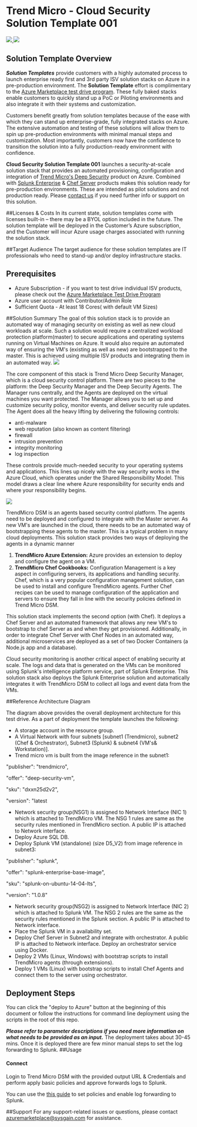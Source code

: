 # Trend Micro - Cloud Security Solution Template 001
<a href="https://portal.azure.com/#create/Microsoft.Template/uri/https%3A%2F%2Fraw.githubusercontent.com%2FAzure%2Fazure-quickstart-templates%2Fmaster%2Fcloud-security-solution-template-001%2Fazuredeploy.json" target="_blank">
<img src="http://azuredeploy.net/deploybutton.png"/>
</a>
<a href="http://armviz.io/#/?load=https%3A%2F%2Fraw.githubusercontent.com%2FAzure%2Fazure-quickstart-templates%2Fmaster%2Fcloud-security-solution-template-001%2Fazuredeploy.json" target="_blank">
<img src="http://armviz.io/visualizebutton.png"/>
</a>

## Solution Template Overview
***Solution Templates*** provide customers with a highly automated process to launch enterprise ready first and 3rd party ISV solution stacks on Azure in a pre-production environment. The **Solution Template** effort is complimentary to the [Azure Marketplace test drive program](https://azure.microsoft.com/en-us/marketplace/test-drives/). These fully baked stacks enable customers to quickly stand up a PoC or Piloting environments and also integrate it with their systems and customization.

Customers benefit greatly from solution templates because of the ease with which they can stand up enterprise-grade, fully integrated stacks on Azure. The extensive automation and testing of these solutions will allow them to spin up pre-production environments with minimal manual steps and customization.  Most importantly, customers now have the confidence to transition the solution into a fully production-ready environment with confidence.

**Cloud Security Solution Template 001** launches a security-at-scale solution stack that provides an automated provisioning, configuration and integration of [Trend Micro's Deep Security](https://azure.microsoft.com/en-us/marketplace/partners/trendmicro/deep-security-manager-st-byoldeep-security-manager-byol/) product on Azure. Combined with [Splunk Enterprise](https://azure.microsoft.com/en-us/marketplace/partners/splunk/splunk-enterprisebyol/) & [Chef Server](https://azure.microsoft.com/en-us/marketplace/partners/chef-software/chef-server/) products makes this solution ready for pre-production environments. These are intended as pilot solutions and not production ready.
Please [contact us](azuremarketplace@sysgain.com) if you need further info or support on this solution.

##Licenses & Costs
In its current state, solution templates come with licenses built-in – there may be a BYOL option included in the future. The solution template will be deployed in the Customer’s Azure subscription, and the Customer will incur Azure usage charges associated with running the solution stack.

##Target Audience
The target audience for these solution templates are IT professionals who need to stand-up and/or deploy infrastructure stacks.

## Prerequisites
* Azure Subscription - if you want to test drive individual ISV products, please check out the [Azure Marketplace Test Drive Program ](https://azure.microsoft.com/en-us/marketplace/test-drives/)
* Azure user account with Contributor/Admin Role
* Sufficient Quota - At least 18 Cores( with default VM Sizes)
 
##Solution Summary
The goal of this solution stack is to provide an automated way of managing security on existing as well as new cloud workloads at scale. Such a solution would require a centralized workload protection platform(master) to secure applications and operating systems running on Virtual Machines on Azure. It would also require an automated way of ensuring the VM's (existing as well as new) are bootstrapped to the master. This is achieved using multiple ISV products and integrating them in an automated way.
![](https://trendmicrop2p.blob.core.windows.net/trendmicropushtopilot/p2pimages/azure-trend-splunk-chef.png)

The core component of this stack is Trend Micro Deep Security Manager, which is a cloud security control platform. There are two pieces to the platform: the Deep Security Manager and the Deep Security Agents. The Manager runs centrally, and the Agents are deployed on the virtual machines you want protected. The Manager allows you to set up and customize security policy, monitor events, and deliver security rule updates. The Agent does all the heavy lifting by delivering the following controls:

* anti-malware
* web reputation (also known as content filtering)
* firewall
* intrusion prevention
* integrity monitoring
* log inspection

These controls provide much-needed security to your operating systems and applications. This lines up nicely with the way security works in the Azure Cloud, which operates under the Shared Responsibility Model. This model draws a clear line where Azure responsibility for security ends and where your responsibility begins.

![]( https://trendmicrop2p.blob.core.windows.net/trendmicropushtopilot/p2pimages/microosftazure.png)

TrendMicro DSM is an agents based security control platform. The agents need to be deployed and configured to integrate with the Master server. As new VM's are launched in the cloud, there needs to be an automated way of bootstrapping these agents to the master. This is a typical problem in many cloud deployments. This solution stack provides two ways of deploying the agents in a dynamic manner

1. **TrendMicro Azure Extension:** Azure provides an extension to deploy and configure the agent on a VM.
2. **TrendMicro Chef Cookbooks:** Configuration Management is a key aspect in configuring servers, its applications and handling security. Chef, which is a very popular configuration management solution, can be used to install and configure TrendMicro agents. Further Chef recipes can be used to manage configuration of the application and servers to ensure they fall in line with the security policies defined in Trend Micro DSM. 

This solution stack implements the second option (with Chef). It deploys a Chef Server and an automated framework that allows any new VM's to bootstrap to chef Server as and when they get provisioned. Additionally, in order to integrate Chef Server with Chef Nodes in an automated way, additional microservices are deployed as a set of two Docker Containers (a Node.js app and a database).

Cloud security monitoring is another critical aspect of enabling security at scale. The logs and data that is generated on the VMs can be monitored using Splunk's intelligence platform service, part of Splunk Enterprise. This solution stack also deploys the Splunk Enterprise solution and automatically integrates it with TrendMicro DSM to collect all logs and event data from the VMs.
 
##Reference Architecture Diagram
![[](https://trendmicrop2p.blob.core.windows.net/trendmicropushtopilot/p2pimages/trend-architecture-new.png)](https://trendmicrop2p.blob.core.windows.net/trendmicropushtopilot/p2pimages/trend-architecture-new.png)

The diagram above provides the overall deployment architecture for this test drive.
As a part of deployment the template launches the following:

* A storage account in the resource group.
* A Virtual Network with four subnets [subnet1 (Trendmicro), subnet2 (Chef & Orchestrator), Subnet3 (Splunk) & subnet4 (VM's& Workstation)].
* Trend micro vm is built from the image reference in the subnet1:
 
"publisher": "trendmicro", 

"offer": "deep-security-vm", 

"sku": "dxxn25d2v2", 

"version": "latest 

* Network security group(NSG1) is assigned to Network Interface (NIC 1) which is attached to TrendMicro VM. The NSG 1 rules are same as the security rules mentioned in TrendMicro section. A public IP is attached to Network interface.
* Deploy Azure SQL DB.
* Deploy Splunk VM (standalone) (size D5_V2) from image reference in subnet3:

"publisher": "splunk",

"offer": "splunk-enterprise-base-image",

"sku": "splunk-on-ubuntu-14-04-lts",

"version": "1.0.8"

* Network security group(NSG2) is assigned to Network Interface (NIC 2) which is attached to Splunk VM. The NSG 2 rules are the same as the security rules mentioned in the Splunk section. A public IP is attached to Network interface.
* Place the Splunk VM in a availability set. 
* Deploy Chef Server in Subnet2 and integrate with orchestrator. A public IP is attached to Network interface. Deploy an orchestrator service using Docker.
* Deploy 2 VMs (Linux, Windows) with bootstrap scripts to install TrendMicro agents (through extensions).
* Deploy 1 VMs (Linux) with bootstrap scripts to install Chef Agents and connect them to the server using orchestrator.

## Deployment Steps
You can click the "deploy to Azure" button at the beginning of this document or follow the instructions for command line deployment using the scripts in the root of this repo.

***Please refer to parameter descriptions if you need more information on what needs to be provided as an input.***
The deployment takes about 30-45 mins. Once it is deployed there are few minor manual steps to set the log forwarding to Splunk.
##Usage
#### Connect
Login to Trend Micro DSM with the provided output URL & Credentials and perform apply basic policies and approve forwards logs to Splunk.

You can use the [this guide](https://trendmicrop2p.blob.core.windows.net/trendmicropushtopilot/TrendMicrop2pManualSteps.pdf) to set policies and enable log forwarding to Splunk.

##Support
For any support-related issues or questions, please contact azuremarketplace@sysgain.com for assistance.
